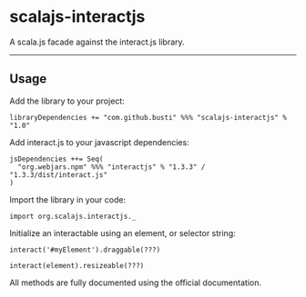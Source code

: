 # scalajs-interactjs
A scala.js facade against the interact.js library.

---

## Usage

Add the library to your project:
```
libraryDependencies += "com.github.busti" %%% "scalajs-interactjs" % "1.0"
```

Add interact.js to your javascript dependencies:
```
jsDependencies ++= Seq(
  "org.webjars.npm" %%% "interactjs" % "1.3.3" / "1.3.3/dist/interact.js"
)
```

Import the library in your code:
```
import org.scalajs.interactjs._
```

Initialize an interactable using an element, or selector string:  
```
interact('#myElement').draggable(???)

interact(element).resizeable(???)
```

All methods are fully documented using the official documentation.